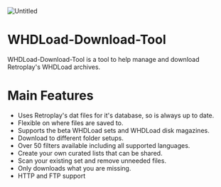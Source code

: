![Untitled](https://user-images.githubusercontent.com/71010565/210858025-f4de6ab1-d700-4641-b974-318695e17914.png)

# WHDLoad-Download-Tool
WHDLoad-Download-Tool is a tool to help manage and download Retroplay's WHDLoad archives.

# Main Features
- Uses Retroplay's dat files for it's database, so is always up to date.
- Flexible on where files are saved to.
- Supports the beta WHDLoad sets and WHDLoad disk magazines.
- Download to different folder setups.
- Over 50 filters available including all supported languages.
- Create your own curated lists that can be shared.
- Scan your existing set and remove unneeded files.
- Only downloads what you are missing.
- HTTP and FTP support
